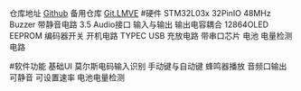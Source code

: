 仓库地址 [Github][1]
备用仓库 [Git.LMVE][2]
#硬件
STM32L03x 32PinIO 48MHz 
Buzzer 带静音电路
3.5 Audio接口 输入与输出 输出电容耦合
12864OLED
EEPROM
编码器开关 开机电路
TYPEC USB 充放电路 带串口芯片
电池 电量检测电路

#软件功能
基础UI
莫尔斯电码输入识别 手动键与自动键
蜂鸣器播放 音频口输出 可静音
可设置速率
电池电量检测
 


  [1]: https://github.com/wuwenfengmi1998/Morse_code_trainer
  [2]: https://git.lmve.net/kevin/morse_code_trainer


